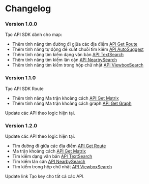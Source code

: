 # Changelog

### Version 1.0.0

Tạo API SDK dành cho map:
  
- Thêm tính năng tìm đường đi giữa các địa điểm [API Get Route](api_route.md)
- Thêm tính năng tự động đề xuất chuỗi tìm kiếm [API AutoSuggest](api_autosuggest.md)
- Thêm tính năng tìm kiếm dạng văn bản [API TextSearch](api_text_search.md) 
- Thêm tính năng tìm kiếm lân cận [API NearbySearch](api_nearby_search.md)
- Thêm tính năng tìm kiếm trong hộp chữ nhật [API ViewboxSearch](api_viewbox_search.md)

### Version 1.1.0

Tạo API SDK Route
  - Thêm tính năng Ma trận khoảng cách [API Get Matrix](api_matrix.md)
  - Thêm tính năng Ma trận khoảng cách graph [API Get Graph](api_graph.md)

Update các API theo logic hiện tại.

### Version 1.2.0

Update các API theo logic hiện tại.
- Tìm đường đi giữa các địa điểm [API Get Route](api_route.md)
- Ma trận khoảng cách [API Get Matrix](api_matrix.md)
- Tìm kiếm dạng văn bản [API TextSearch](api_text_search.md) 
- Tìm kiếm lân cận [API NearbySearch](api_nearby_search.md)
- Tìm kiếm trong hộp chữ nhật [API ViewboxSearch](api_viewbox_search.md)

Update link Tạo key cho tất cả các API.
